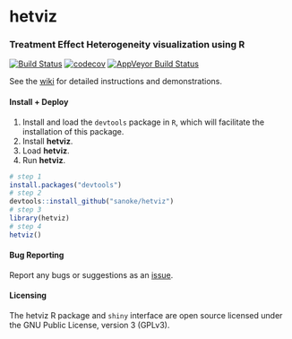 # hetviz
### Treatment Effect Heterogeneity visualization using R

[![Build Status](https://travis-ci.org/sanoke/hetviz.svg?branch=master)](https://travis-ci.org/sanoke/hetviz)
[![codecov](https://codecov.io/gh/sanoke/hetviz/branch/master/graph/badge.svg)](https://codecov.io/gh/sanoke/hetviz)
[![AppVeyor Build Status](https://ci.appveyor.com/api/projects/status/github/sanoke/hetviz?branch=master&svg=true)](https://ci.appveyor.com/project/sanoke/hetviz)

See the [wiki](https://github.com/sanoke/hetviz/wiki) for detailed instructions and demonstrations.

#### Install + Deploy

1. Install and load the `devtools` package in `R`, which will facilitate the installation of this package.
2. Install **hetviz**.
3. Load **hetviz**.
4. Run **hetviz**.
```r
# step 1
install.packages("devtools")
# step 2
devtools::install_github("sanoke/hetviz")
# step 3
library(hetviz)
# step 4
hetviz()
```


#### Bug Reporting

Report any bugs or suggestions as an [issue](https://github.com/sanoke/hetviz/issues).

#### Licensing

The hetviz R package and `shiny` interface are open source licensed under the GNU Public License, version 3 (GPLv3).

